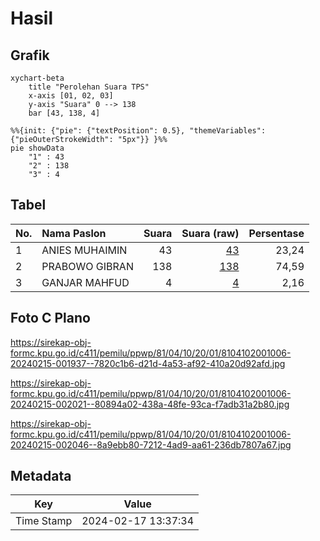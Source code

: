 # Hasil

## Grafik

```mermaid
xychart-beta
    title "Perolehan Suara TPS"
    x-axis [01, 02, 03]
    y-axis "Suara" 0 --> 138
    bar [43, 138, 4]
```

```mermaid
%%{init: {"pie": {"textPosition": 0.5}, "themeVariables": {"pieOuterStrokeWidth": "5px"}} }%%
pie showData
    "1" : 43
    "2" : 138
    "3" : 4
```

## Tabel

| No. | Nama Paslon    | Suara | Suara (raw) | Persentase |
|:--- |:-------------- | -----:| -----------:| ----------:|
| 1   | ANIES MUHAIMIN | 43    | [43][p-1]   | 23,24      |
| 2   | PRABOWO GIBRAN | 138   | [138][p-2]  | 74,59      |
| 3   | GANJAR MAHFUD  | 4     | [4][p-3]    | 2,16       |


[p-1]: https://github.com/gigit-pemilu/pemilu-2024-81-maluku/blob/main/pilpres/hitung-suara/sub/81-maluku/sub/04-buru/sub/10-batabual/sub/2001-ilath/sub/006-tps/sub/paslon-1.txt
[p-2]: https://github.com/gigit-pemilu/pemilu-2024-81-maluku/blob/main/pilpres/hitung-suara/sub/81-maluku/sub/04-buru/sub/10-batabual/sub/2001-ilath/sub/006-tps/sub/paslon-2.txt
[p-3]: https://github.com/gigit-pemilu/pemilu-2024-81-maluku/blob/main/pilpres/hitung-suara/sub/81-maluku/sub/04-buru/sub/10-batabual/sub/2001-ilath/sub/006-tps/sub/paslon-3.txt

## Foto C Plano

https://sirekap-obj-formc.kpu.go.id/c411/pemilu/ppwp/81/04/10/20/01/8104102001006-20240215-001937--7820c1b6-d21d-4a53-af92-410a20d92afd.jpg

https://sirekap-obj-formc.kpu.go.id/c411/pemilu/ppwp/81/04/10/20/01/8104102001006-20240215-002021--80894a02-438a-48fe-93ca-f7adb31a2b80.jpg

https://sirekap-obj-formc.kpu.go.id/c411/pemilu/ppwp/81/04/10/20/01/8104102001006-20240215-002046--8a9ebb80-7212-4ad9-aa61-236db7807a67.jpg


## Metadata

| Key        | Value               |
| ---------- | ------------------- |
| Time Stamp | 2024-02-17 13:37:34 |



